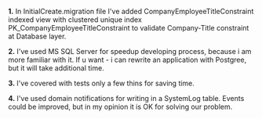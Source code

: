 **1.**
In InitialCreate.migration file I've added CompanyEmployeeTitleConstraint indexed view with clustered unique index
PK_CompanyEmployeeTitleConstraint to validate Company-Title constraint at Database layer.

**2.**
I've used MS SQL Server for speedup developing process, because i am more familiar with it.
If u want - i can rewrite an application with Postgree, but it will take additional time.

**3.**
I've covered with tests only a few thins for saving time.

**4.**
I've used domain notifications for writing in a SystemLog table.
Events could be improved, but in my opinion it is OK for solving our problem.

